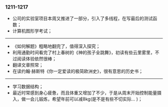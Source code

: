 ### 1211-1217

- 公司的实验室项目本周又推进了一部分，引入了多线程，在写最后的测试函数；
- 计算机图形学考试；

---

- 《如何解题》粗略地翻完了，值得深入探究；
- 利用通勤时间看完了村上春树的《神的孩子全跳舞》，初读有些云里雾里，不过阅读体验依然很棒；
- 翻译文章照常；
- 在读约翰·赫斯特《你一定爱读的极简欧洲史》，很有意思的历史书；

---


- 学习数据结构；
- 最近时常感到身心疲惫，而且体重又增加了不少，于是从周末开始控制能量摄入，做一会儿锻炼，希望年前可以减8kg(是不是有些不切实际… )；